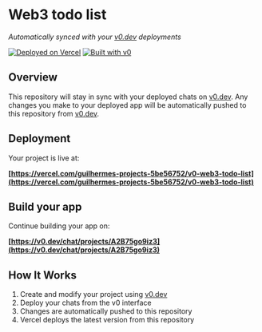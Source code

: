 # Web3 todo list

*Automatically synced with your [v0.dev](https://v0.dev) deployments*

[![Deployed on Vercel](https://img.shields.io/badge/Deployed%20on-Vercel-black?style=for-the-badge&logo=vercel)](https://vercel.com/guilhermes-projects-5be56752/v0-web3-todo-list)
[![Built with v0](https://img.shields.io/badge/Built%20with-v0.dev-black?style=for-the-badge)](https://v0.dev/chat/projects/A2B75go9iz3)

## Overview

This repository will stay in sync with your deployed chats on [v0.dev](https://v0.dev).
Any changes you make to your deployed app will be automatically pushed to this repository from [v0.dev](https://v0.dev).

## Deployment

Your project is live at:

**[https://vercel.com/guilhermes-projects-5be56752/v0-web3-todo-list](https://vercel.com/guilhermes-projects-5be56752/v0-web3-todo-list)**

## Build your app

Continue building your app on:

**[https://v0.dev/chat/projects/A2B75go9iz3](https://v0.dev/chat/projects/A2B75go9iz3)**

## How It Works

1. Create and modify your project using [v0.dev](https://v0.dev)
2. Deploy your chats from the v0 interface
3. Changes are automatically pushed to this repository
4. Vercel deploys the latest version from this repository